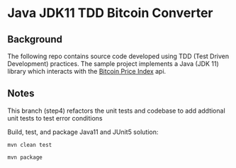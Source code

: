 # Java JDK11 TDD Bitcoin Converter

## Background
The following repo contains source code developed using TDD (Test Driven Development) practices. The sample project implements a Java (JDK 11) library which interacts with the [Bitcoin Price Index](https://www.coindesk.com/coindesk-api) api.

## Notes

This branch (step4) refactors the unit tests and codebase to add addtional unit tests to test error conditions

Build, test, and package Java11 and JUnit5 solution:

```
mvn clean test
```

```
mvn package
```